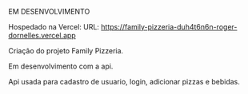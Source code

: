 EM DESENVOLVIMENTO

Hospedado na Vercel:
URL: https://family-pizzeria-duh4t6n6n-roger-dornelles.vercel.app

Criação do projeto Family Pizzeria.

Em desenvolvimento com a api.

Api usada para cadastro de usuario, login, adicionar pizzas e bebidas.
